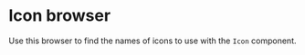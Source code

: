 # Icon browser

Use this browser to find the names of icons to use with the `Icon` component.

<icons-Browser />

